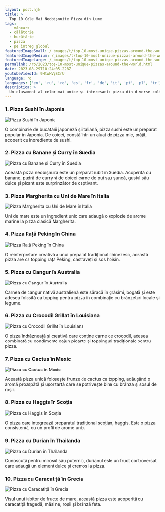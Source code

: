 ```yaml
---
layout: post.njk
title: >
  Top 10 Cele Mai Neobișnuite Pizza din Lume
tags:
  - mâncare
  - călătorie
  - bucătărie
  - pizza
  - pe întreg globul
featuredImageSmall: /_images/t/top-10-most-unique-pizzas-around-the-world-cover-ro-small.webp
featuredImageMedium: /_images/t/top-10-most-unique-pizzas-around-the-world-cover-ro-medium.webp
featuredImageLarge: /_images/t/top-10-most-unique-pizzas-around-the-world-cover-ro-large.webp
permalink: /ro/2023/top-10-most-unique-pizzas-around-the-world.html
date: 2023-08-29T10:24:05.228Z
youtubeVideoId: 9HtwHVpSCrU
language: ro
languages: ['en', 'ru', 'ro', 'es', 'fr', 'de', 'it', 'pt', 'pl', 'tr']
description: >
  Un clasament al celor mai unice și interesante pizza din diverse colțuri ale lumii. Aceste pizza redefinesc cu adevărat limitele acestui preparat emblematic, punând în valoare aromele locale și combinațiile neașteptate.
---
```


### 1. Pizza Sushi în Japonia

![Pizza Sushi în Japonia](/_images/7/7112d23c15c947e9fa08ba435bb59c85-medium.webp)

O combinație de bucătării japoneză și italiană, pizza sushi este un preparat popular în Japonia. De obicei, constă într-un aluat de pizza mic, prăjit, acoperit cu ingrediente de sushi.

### 2. Pizza cu Banane și Curry în Suedia

![Pizza cu Banane și Curry în Suedia](/_images/8/809a1018167c0cd604ecae0848869aea-medium.webp)

Această pizza neobișnuită este un preparat iubit în Suedia. Acoperită cu banane, pudră de curry și de obicei carne de pui sau șuncă, gustul său dulce și picant este surprinzător de captivant.

### 3. Pizza Margherita cu Uni de Mare în Italia

![Pizza Margherita cu Uni de Mare în Italia](/_images/e/e100a0fe4cc1927e07a54acba7103907-medium.webp)

Uni de mare este un ingredient unic care adaugă o explozie de arome marine la pizza clasică Margherita.

### 4. Pizza Rață Peking în China

![Pizza Rață Peking în China](/_images/6/602fdfd409fa818427817e64fd82456a-medium.webp)

O reinterpretare creativă a unui preparat tradițional chinezesc, această pizza are ca topping rață Peking, castraveți și sos hoisin.

### 5. Pizza cu Cangur în Australia

![Pizza cu Cangur în Australia](/_images/4/4a6b20909c1c9cb8d0cb8f922364d3eb-medium.webp)

Carnea de cangur nativă australienă este săracă în grăsimi, bogată și este adesea folosită ca topping pentru pizza în combinație cu brânzeturi locale și legume.

### 6. Pizza cu Crocodil Grillat în Louisiana

![Pizza cu Crocodil Grillat în Louisiana](/_images/7/7b5a54d319d6c81b7188879cef535c79-medium.webp)

O pizza îndrăzneață și creativă care conține carne de crocodil, adesea combinată cu condimente cajun picante și toppinguri tradiționale pentru pizza.

### 7. Pizza cu Cactus în Mexic

![Pizza cu Cactus în Mexic](/_images/e/e6141dc1c056e3efa9a4b6a8874bdada-medium.webp)

Această pizza unică folosește frunze de cactus ca topping, adăugând o aromă proaspătă și ușor tartă care se potrivește bine cu brânza și sosul de roșii.

### 8. Pizza cu Haggis în Scoția

![Pizza cu Haggis în Scoția](/_images/1/15b6e068a47a56fd857f52e87f89131c-medium.webp)

O pizza care integrează preparatul tradițional scoțian, haggis. Este o pizza consistentă, cu un profil de arome unic.

### 9. Pizza cu Durian în Thailanda

![Pizza cu Durian în Thailanda](/_images/4/4c1c3714b8a506461a438d6ca3317a47-medium.webp)

Cunoscută pentru mirosul său puternic, durianul este un fruct controversat care adaugă un element dulce și cremos la pizza.

### 10. Pizza cu Caracatiță în Grecia

![Pizza cu Caracatiță în Grecia](/_images/3/3c7832ccbceaf094ebaee613d85f416a-medium.webp)

Visul unui iubitor de fructe de mare, această pizza este acoperită cu caracatiță fragedă, măsline, roșii și brânză feta.

